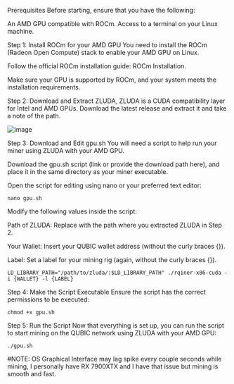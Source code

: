 Prerequisites
  Before starting, ensure that you have the following:

  An AMD GPU compatible with ROCm.
  Access to a terminal on your Linux machine.

Step 1: Install ROCm for your AMD GPU
  You need to install the ROCm (Radeon Open Compute) stack to enable your AMD GPU on Linux.

  Follow the official ROCm installation guide: ROCm Installation.

  Make sure your GPU is supported by ROCm, and your system meets the installation requirements.

Step 2: Download and Extract ZLUDA,
  ZLUDA is a CUDA compatibility layer for Intel and AMD GPUs. Download the latest release and extract it and take a note of the path.

  ![image](https://github.com/user-attachments/assets/cbf666f7-c862-45d1-9b23-fef093deb076)


Step 3: Download and Edit gpu.sh
  You will need a script to help run your miner using ZLUDA with your AMD GPU.

  Download the gpu.sh script (link or provide the download path here), and place it in the same directory as your miner executable.

  Open the script for editing using nano or your preferred text editor:

    nano gpu.sh

  Modify the following values inside the script:

  Path of ZLUDA: Replace with the path where you extracted ZLUDA in Step 2.
  
  Your Wallet: Insert your QUBIC wallet address (without the curly braces {}).
  
  Label: Set a label for your mining rig (again, without the curly braces {}).

    LD_LIBRARY_PATH="/path/to/zluda/:$LD_LIBRARY_PATH" ./rqiner-x86-cuda -i {WALLET} -l {LABEL}

Step 4: Make the Script Executable
  Ensure the script has the correct permissions to be executed:

    chmod +x gpu.sh

Step 5: Run the Script
  Now that everything is set up, you can run the script to start mining on the QUBIC network using ZLUDA with your AMD GPU:

    ./gpu.sh


#NOTE: OS Graphical Interface may lag spike every couple seconds while mining, I personally have RX 7900XTX and I have that issue but mining is smooth and fast.










